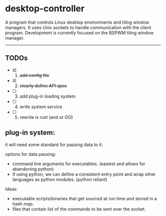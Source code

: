 # desktop-controller
A program that controls Linux desktop environments and tiling window managers. It uses Unix sockets to handle communication with the client program. Development is currently focused on the BSPWM tiling window manager.

---

## TODOs

- [x] 1. ~~add config file~~
- [x] 2. ~~clearly define API spec~~
- [ ] 3. add plug-in loading system 
- [ ] 4. write system service
- [ ] 5. rewrite is rust (and or GO)

## plug-in system:

it will need some standard for passing data to it.

options for data passing:

- command line arguments for executables. (easiest and allows for abandoning python)
- if using python, we can define a consistent entry point and wrap other languages as python modules. (python reliant)  

Ideas:

- executable scripts/binaries that get sourced at run time and stored in a hash map.
- files that contain list of the commands to be sent over the socket.
